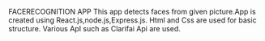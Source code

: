 FACERECOGNITION APP
This app detects faces from given picture.App is created using React.js,node.js,Express.js.
Html and Css are used for basic structure. Various ApI such as Clarifai Api are used.
